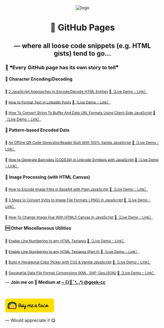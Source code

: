 <div align="center">
  <img src="https://github.com/incubated-geek-cc/incubated-geek-cc.github.io/raw/main/logo.png" width="96" alt="logo">

  <h1>📄 GitHub Pages</h1>

  <h2> — where all loose code snippets (e.g. HTML gists) tend to go…</h2>

<div align="left">
  <h3> 💬 ❝Every GitHub page has its own story to tell❞</h3>
</div>
</div>

<h4>🔣 Character Encoding/Decoding</h4>
<p><sub>📑 <a href='https://javascript.plainenglish.io/here-are-2-javascript-approaches-to-encode-decode-html-entities-52989bb12031' target='_blank'>2 JavaScript Approaches to Encode/Decode HTML Entities</a>&nbsp;<a href="https://incubated-geek-cc.github.io/html-encode-decode/" target="_blank">🔗［Live Demo :: Link］</a></sub></p>

<p><sub>📑 <a href='https://medium.com/geekculture/how-to-format-text-in-linkedin-posts-808e322f9e59' target='_blank'>How to Format Text in LinkedIn Posts</a>&nbsp;<a href="https://incubated-geek-cc.github.io/text-formatters/" target="_blank">🔗［Live Demo :: Link］</a></sub></p>

<p><sub>📑 <a href='https://geek-cc.medium.com/how-to-convert-string-to-buffer-and-data-url-formats-using-client-side-javascript-9514a8c446d2' target='_blank'>How To Convert String To Buffer And Data URL Formats Using Client-Side JavaScript</a>&nbsp;<a href="https://incubated-geek-cc.github.io/convert-to-buffer/" target="_blank">🔗［Live Demo :: Link］</a></sub></p>

<h4>🔄 Pattern-based Encoded Data</h4>
<p><sub>📑 <a href='https://javascript.plainenglish.io/an-offline-qr-code-generator-reader-built-in-100-vanilla-javascript-b7e8aec812e8' target='_blank'>An Offline QR Code Generator/Reader Built With 100% Vanilla JavaScript</a>&nbsp;<a href="https://incubated-geek-cc.github.io/qr-utility/" target="_blank">🔗［Live Demo :: Link］</a></sub></p>

<p><sub>📑 <a href='https://medium.com/weekly-webtips/how-to-generate-barcodes-code39-in-unicode-symbols-with-javascript-3d53559b877c' target='_blank'>How to Generate Barcodes (CODE39) in Unicode Symbols with JavaScript</a>&nbsp;<a href="https://incubated-geek-cc.github.io/barcode-39/" target="_blank">🔗［Live Demo :: Link］</a></sub></p>

<h4>🎦 Image Processing (with HTML Canvas)</h4>
<p><sub>📑 <a href='https://javascript.plainenglish.io/how-to-encode-image-files-in-base64-with-plain-javascript-4927fa08e063' target='_blank'>How to Encode Image Files in Base64 with Plain JavaScript</a>&nbsp;<a href="https://incubated-geek-cc.github.io/encode-base64/" target="_blank">🔗［Live Demo :: Link］</a></sub></p>

<p><sub>📑 <a href='https://javascript.plainenglish.io/3-steps-to-convert-svgs-to-image-file-formats-png-in-javascript-5394bf837185' target='_blank'>3 Steps to Convert SVGs to Image File Formats (.PNG) in JavaScript</a>&nbsp;<a href="https://incubated-geek-cc.github.io/svg2png/" target="_blank">🔗［Live Demo :: Link］</a></sub></p>

<p><sub>📑 <a href='https://javascript.plainenglish.io/how-to-change-image-hue-with-html5-canvas-in-javascript-514f0e8226a0' target='_blank'>How To Change Image Hue With HTML5 Canvas In JavaScript</a>&nbsp;<a href="https://incubated-geek-cc.github.io/image-rgb-change/" target="_blank">🔗［Live Demo :: Link］</a></sub></p>

<h4>🆓 Other Miscellaneous Utilities</h4>
<p><sub>📑 <a href='https://medium.com/weekly-webtips/enable-line-numbering-to-any-html-textarea-35e15ea320e2' target='_blank'>Enable Line Numbering to any HTML Textarea</a>&nbsp;<a href="https://incubated-geek-cc.github.io/code-editors/" target="_blank">🔗［Live Demo :: Link］</a></sub></p>

<p><sub>📑 <a href='https://javascript.plainenglish.io/enable-line-numbering-to-any-html-textarea-ac992e70de98' target='_blank'>Enable Line Numbering to any HTML Textarea (Part II)</a>&nbsp;<a href="https://incubated-geek-cc.github.io/code-editors-2/" target="_blank">🔗［Live Demo :: Link］</a></sub></p>

<p><sub>📑 <a href='https://medium.com/weekly-webtips/build-a-hexagonal-color-picker-with-css-vanilla-javascript-36e62d10527' target='_blank'>Build A Hexagonal Color Picker with CSS & Vanilla JavaScript</a>&nbsp;<a href="https://incubated-geek-cc.github.io/hexagonal-picker/" target="_blank">🔗［Live Demo :: Link］</a></sub></p>

<p><sub>📑 <a href='https://towardsdatascience.com/geospatial-file-format-conversions-kml-shp-geojson-25261beb2153' target='_blank'>Geospatial Data File Format Conversions (KML, SHP, GeoJSON)</a>&nbsp;<a href="https://incubated-geek-cc.github.io/geospatial-data-convertors/" target="_blank">🔗［Live Demo :: Link］</a></sub></p>


<p>— <b>Join me on 📝 <b>Medium</b> at <a href='https://medium.com/@geek-cc' target='_blank'>~ ξ(🎀˶❛◡❛) @geek-cc</a></b></p>
<br>
<p align="left"><a href="https://www.buymeacoffee.com/geekcc" target="blank"><img src="https://github.com/incubated-geek-cc/incubated-geek-cc/raw/main/buy_me_a_taco.png" alt="Buy me a taco!" width="160" /></a></p>
— Would appreciate it 😋